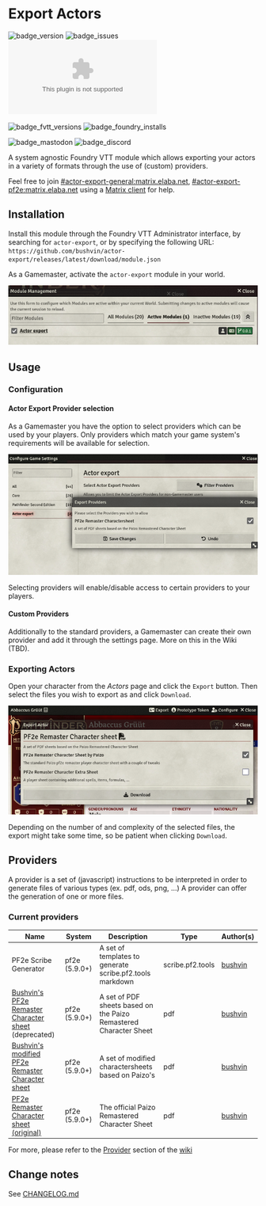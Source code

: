 # Export Actors

![badge_version] ![badge_issues] ![badge_downloads]

![badge_fvtt_versions] ![badge_foundry_installs]

![badge_mastodon] ![badge_discord]

A system agnostic Foundry VTT module which allows exporting your actors in a variety of formats through the use of (custom) providers.

Feel free to join [#actor-export-general:matrix.elaba.net](https://matrix.to/#/#actor-export-general:matrix.elaba.net), [#actor-export-pf2e:matrix.elaba.net](https://matrix.to/#/#actor-export-pf2e:matrix.elaba.net) using a [Matrix client](https://matrix.org/ecosystem/clients/)
for help.

## Installation

Install this module through the Foundry VTT Administrator interface, by searching for `actor-export`, or by specifying the following URL: `https://github.com/bushvin/actor-export/releases/latest/download/module.json`

As a Gamemaster, activate the `actor-export` module in your world.

![Enable actor-export module](assets/gamemaster-enable-module.png "Enable Module")

## Usage

### Configuration

#### Actor Export Provider selection

As a Gamemaster you have the option to select providers which can be used by your players. Only providers which match your game system's requirements will be available for selection.

![Select Providers](assets/gamemaster-select-providers.png "Select Providers")

Selecting providers will enable/disable access to certain providers to your players.

#### Custom Providers

Additionally to the standard providers, a Gamemaster can create their own provider and add it through the settings page. More on this in the Wiki (TBD).

### Exporting Actors

Open your character from the *Actors* page and click the `Export` button. Then select the files you wish to export as and click `Download`.

![Select Provider Files](assets/player-export-actor.png "Select Provider Files")

Depending on the number of and complexity of the selected files, the export might take some time, so be patient when clicking `Download`.

## Providers

A provider is a set of (javascript) instructions to be interpreted in order to generate files of various types (ex. pdf, ods, png, ...) A provider can offer the generation of one or more files.

### Current providers

Name | System | Description | Type | Author(s)
--- | --- | --- | --- | ---
PF2e Scribe Generator | pf2e (5.9.0+) | A set of templates to generate scribe.pf2.tools markdown | scribe.pf2.tools | [bushvin](https://github.com/bushvin)
[Bushvin's PF2e Remaster Character sheet](https://github.com/bushvin/actor-expert/wiki/pf2e-remaster) (deprecated) | pf2e (5.9.0+) | A set of PDF sheets based on the Paizo Remastered Character Sheet | pdf | [bushvin](https://github.com/bushvin)
[Bushvin's modified PF2e Remaster Character sheet](https://github.com/bushvin/actor-expert/wiki/pf2e-remaster-bushvin) | pf2e (5.9.0+) | A set of modified charactersheets based on Paizo's | pdf | [bushvin](https://github.com/bushvin)
[PF2e Remaster Character sheet (original)](https://github.com/bushvin/actor-expert/wiki/pf2e-remaster-paizo) | pf2e (5.9.0+) | The official Paizo Remastered Character Sheet | pdf | [bushvin](https://github.com/bushvin)

For more, please refer to the [Provider](https://github.com/bushvin/actor-export/wiki#providers) section of the [wiki](https://github.com/bushvin/actor-export/wiki)

## Change notes

See [CHANGELOG.md](CHANGELOG.md)

[badge_version]: https://img.shields.io/github/v/tag/bushvin/actor-export?label=Version&style=flat-square&color=2577a1

[badge_issues]: https://img.shields.io/github/issues/bushvin/actor-export?style=flat-square
[badge_downloads]: https://img.shields.io/github/downloads/bushvin/actor-export/actor-export.zip?label=Downloads&style=flat-square&color=9b43a8

[badge_fvtt_versions]: https://img.shields.io/endpoint?url=https://foundryshields.com/version?url=https://github.com/bushvin/actor-export/releases/latest/download/module.json&style=flat-square&color=ff6400

[badge_mastodon]: https://img.shields.io/mastodon/follow/1084764?domain=https%3A%2F%2Fmastodon.social&logo=mastodon&logoColor=white&style=flat-square&label=%40bushvin%40mastodon.social

[badge_discord]: https://img.shields.io/discord/1194592282205237290?style=flat-square&logo=discord

[badge_foundry_installs]: https://img.shields.io/badge/dynamic/json?url=https%3A%2F%2Fforge-vtt.com%2Fapi%2Fbazaar%2Fpackage%2Factor-export&query=package.installs&style=flat-square&label=Foundry%20Installs
